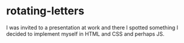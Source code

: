 # rotating-letters

I was invited to a presentation at work and there I spotted something I decided
to implement myself in HTML and CSS and perhaps JS.
